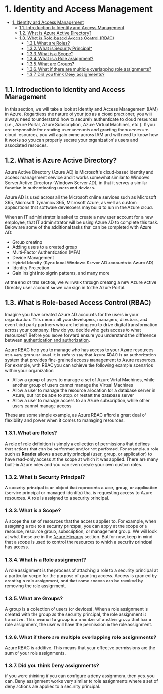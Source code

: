 # 1. Identity and Access Management

- [1. Identity and Access Management](#1-identity-and-access-management)
  - [1.1. Introduction to Identity and Access Management](#11-introduction-to-identity-and-access-management)
  - [1.2. What is Azure Active Directory?](#12-what-is-azure-active-directory)
  - [1.3. What is Role-based Access Control (RBAC)](#13-what-is-role-based-access-control-rbac)
    - [1.3.1. What are Roles?](#131-what-are-roles)
    - [1.3.2. What is Security Principal?](#132-what-is-security-principal)
    - [1.3.3. What is a Scope?](#133-what-is-a-scope)
    - [1.3.4. What is a Role assignment?](#134-what-is-a-role-assignment)
    - [1.3.5. What are Groups?](#135-what-are-groups)
    - [1.3.6. What if there are multiple overlapping role assignments?](#136-what-if-there-are-multiple-overlapping-role-assignments)
    - [1.3.7. Did you think Deny assignments?](#137-did-you-think-deny-assignments)

## 1.1. Introduction to Identity and Access Management
In this section, we will take a look at Identity and Access Management (IAM) in Azure. Regardless the nature of your job as a cloud practioner, you will always need to understand how to securely authenticate to cloud resources (i.e., Azure Portal, Azure Subscription, Azure Virtual Machines, etc.). If you are responsible for creating user accounts and granting them access to cloud resources, you will again come across IAM and will need to know how it works so you can properly secure your organization's users and associated resouces.

## 1.2. What is Azure Active Directory?

Azure Active Directory (Azure AD) is Microsoft's cloud-based identity and access management service and it works somewhat similar to Windows Server Active Directory (Windows Server AD), in that it serves a similar function in authenticating users and devices.

Azure AD is used across all the Microsoft online services such as Microsoft 365, Microsoft Dynamics 365, Microsoft Azure, as well as custom applications that software developers may build to run in the Azure cloud. 

When an IT administrator is asked to create a new user account for a new employee, that IT administrator will be using Azure AD to complete this task. Below are some of the additional tasks that can be completed with Azure AD:

* Group creating
* Adding users to a created group
* Multi-Factor Authentication (MFA)
* Device Management
* Hybrid Identity (Sync local Windows Server AD accounts to Azure AD)
* Identity Protection
* Gain insight into signin patterns, and many more

At the end of this section, we will walk through creating a new Azure Active Directoy user account so we can sign in to the Azure Portal.

## 1.3. What is Role-based Access Control (RBAC)

Imagine you have created Azure AD accounts for the users in your organization. This means all your developers, managers, directors, and even third party partners who are helping you to drive digital transformation across your company. How do you decide who gets access to what resources? Before you move forward ensure you understand the difference between [authentication and authorization](https://www.okta.com/identity-101/authentication-vs-authorization/).

Azure RBAC help you to manage who has access to your Azure resources at a very granular level. It is safe to say that Azure RBAC is an authorization system that provides fine-grained access management to Azure resources. For example, with RBAC you can achieve the following example scenarios within your organization:

* Allow a group of users to manage a set of Azure Virtal Machines, while another group of users cannot manage the Virtual Machines
* Allow a user to manage the resource allocation for a database server in Azure, but not be able to stop, or restart the database server
* Allow a user to manage access to an Azure subscription, while other users cannot manage access

These are some simple example, as Azure RBAC afford a great deal of flexibility and power when it comes to managing resources.

### 1.3.1. What are Roles?

A role of role definition is simply a collection of permissions that defines that actions that can be performed and/or not perfomed. For example, a role such as **Reader** allows a security principal (user, group, or application) to have read-only access at the scope at which it was applied. There are many built-in Azure roles and you can even create your own custom roles.

### 1.3.2. What is Security Principal?

A security principal is an object that represents a user, group, or application (service principal or managed identity) that is requesting access to Azure resources. A role is assigned to a security principal.

### 1.3.3. What is a Scope?

A scope the set of resources that the access applies to. For example, when assigning a role to a security principal, you can apply at the scope of a resource, resource group, subscription, or management group. We will look at what these are in the [Azure Hierarcy](../azure-heirarchy/..gitkeep) section. But for now, keep in mind that a scope is used to control the resources to which a security principal has access.

### 1.3.4. What is a Role assignment?

A role assignment is the process of attaching a role to a security principal at a particular scope for the purpose of granting access. Access is granted by creating a role assignment, and that same access can be revoked by removing the role assignment.

### 1.3.5. What are Groups?

A group is a collection of users (or devices). When a role assignment is created with the group as the security principal, the role assignment is transitive. This means if a group is a member of another group that has a role assignment, the user will have the permission in the role assignment.

### 1.3.6. What if there are multiple overlapping role assignments?

Azure RBAC is additive. This means that your effective permissions are the sum of your role assignments.

### 1.3.7. Did you think Deny assignments?

If you were thinking if you can configure a deny assignment, then yes, you can. Deny assignment works very similar to role assignments where a set of deny actions are applied to a security principal. 